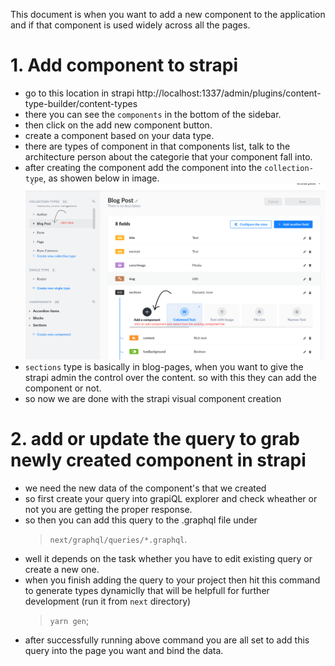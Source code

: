 This document is when you want to add a new component to the application and if that component is used widely across all the pages.

# 1. Add component to strapi

- go to this location in strapi
  http://localhost:1337/admin/plugins/content-type-builder/content-types
- there you can see the `components` in the bottom of the sidebar.
- then click on the add new component button.
- create a component based on your data type.
- there are types of component in that components list, talk to the architecture person about the categorie that your component fall into.
- after creating the component add the component into the `collection-type`, as showen below in image.
  ![alt text](./assets/add-new-component-in-collection-type.png)
- `sections` type is basically in blog-pages, when you want to give the strapi admin the control over the content. so with this they can add the component or not.
- so now we are done with the strapi visual component creation

# 2. add or update the query to grab newly created component in strapi

- we need the new data of the component's that we created
- so first create your query into grapiQL explorer and check wheather or not you are getting the proper response.
- so then you can add this query to the .graphql file under
  > `next/graphql/queries/*.graphql`.
- well it depends on the task whether you have to edit existing query or create a new one.
- when you finish adding the query to your project then hit this command to generate types dynamiclly that will be helpfull for further development (run it from `next` directory)
  > `yarn gen`;
- after successfully running above command you are all set to add this query into the page you want and bind the data.
